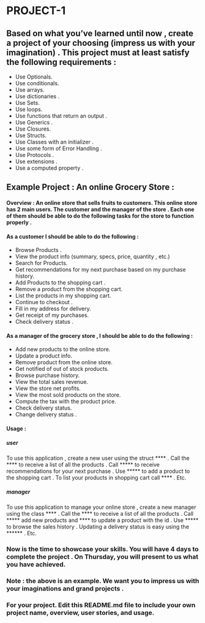 # PROJECT-1


## Based on what you’ve learned until now , create a project of your choosing (impress us with your imagination) . This project must at least satisfy the following requirements :

- Use Optionals.
- Use conditionals.
- Use arrays. 
- Use dictionaries .
- Use Sets.
- Use loops.
- Use functions that return an output . 
- Use Generics .
- Use Closures.
- Use Structs.
- Use Classes with an initializer .
- Use some form of Error Handling .
- Use Protocols . 
- Use extensions . 
- Use a computed property . 

## Example Project :  An online Grocery Store :

#### Overview : An online store that sells fruits to customers. This online store has 2 main users. The customer and the manager of the store . Each one of them should be able to do the following tasks for the store to function properly . 

#### As a customer I should be able to do the following :
- Browse  Products . 
- View the product info (summary, specs, price, quantity , etc.)
- Search for Products.
- Get recommendations for my next purchase based on my purchase history.
- Add Products to the shopping cart .
- Remove a product from the shopping cart.
- List the products in my shopping cart. 
- Continue to checkout . 
- Fill in my address for delivery.
- Get receipt of my purchases.
- Check delivery status . 

#### As a manager of the grocery store , I should be able to do the following :
- Add new products to the online store.
- Update a product info. 
- Remove product from the online store.
- Get notified of out of stock products. 
- Browse purchase history.
- View the total sales revenue.  
- View the store net profits. 
- View the most sold products on the store. 
- Compute the tax with the product price.
- Check delivery status.
- Change delivery status .


#### Usage :

##### user
To use this application , create a new user using the struct **** . Call the **** to receive a list of all the products . Call ***** to receive recommendations for your next purchase . Use ***** to add a product to the shopping cart .  To list your products in shopping cart call **** . Etc. 

##### manager 
To use this application to manage your online store , create a new manager using the class **** . Call the **** to receive a list of all the products . Call ***** add new products and **** to update a product with the id  . Use ***** to browse the sales history  .  Updating a delivery status is easy using the ******  .  Etc. 

### Now is the time to showcase your skills. You will have 4 days to complete the project . On Thursday, you will present to us what you have achieved. 

### Note : the above is an example. We want you to impress us with your imaginations and grand projects . 

### For your project. Edit this README.md file to include your own project name,  overview, user stories, and usage. 
